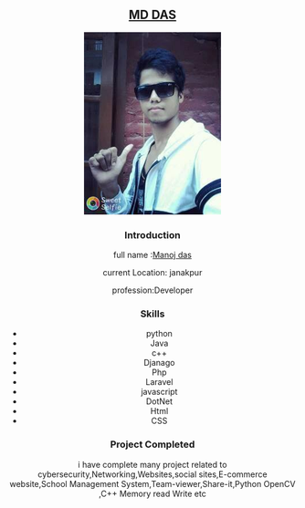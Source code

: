 <center><h2><a href="https://www.facebook.com/manojdastopa/">MD DAS</a></h2>
  <img src="https://github.com/mddas/CMS/blob/master/images/33110028_2109810212612748_3893850378852106240_n.jpg">
<h3>Introduction</h3>
<p>full name :<a href="https://www.facebook.com/manojdastopa/">Manoj das</a></p>
<p>current Location: janakpur </p>
<p>profession:Developer</p>
<h3>Skills</h3>
<ul>
  <li>python</li>
  <li>Java</li>
  <li>c++</li>
  <li>Djanago</li>
  <li>Php</li>
   <li>Laravel</li>
  <li>javascript</li>
  <li>DotNet</li>
  <li>Html</li>
  <li>CSS</li>
</ul>
<h3>Project Completed</h3>
<p>i have complete many project related to cybersecurity,Networking,Websites,social sites,E-commerce website,School Management System,Team-viewer,Share-it,Python OpenCV ,C++ Memory read Write etc</p>
<p

  </center>
  
